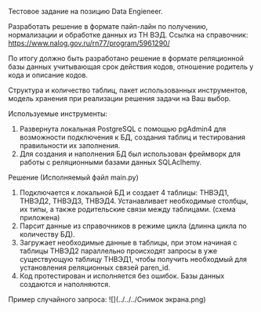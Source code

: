 Тестовое задание на позицию Data Engieneer.

Разработать решение в формате пайп-лайн по получению, нормализации и обработке данных из ТН ВЭД. 
Ссылка на справочник: https://www.nalog.gov.ru/rn77/program/5961290/  

По итогу должно быть разработано решение в формате реляционной базы данных учитывающая срок действия кодов, отношение родитель у кода и описание кодов.

Структура и количество таблиц, пакет использованных инструментов, модель хранения при реализации решения задачи на Ваш выбор. 



Используемые инструменты:

1. Развернута локальная PostgreSQL с помощью pgAdmin4 для возможности подключения к БД, создания таблиц и тестирования правильности их заполнения.
2. Для создания и наполнения БД был использован фреймворк для работы с реляционными базами данных SQLAclhemy.

Решение (Исполняемый файл main.py)
1. Подключается к локальной БД и создает 4 таблицы: ТНВЭД1, ТНВЭД2, ТНВЭД3, ТНВЭД4. Устанавливает необходимые столбцы, их типы, а также родительские связи между таблицами. (схема приложена)
2. Парсит данные из справочников в режиме цикла (длинна цикла по количеству БД).
3. Загружает необходимые данные в таблицы, при этом начиная с таблицы ТНВЭД2 параллельно происходят запросы в уже существующую таблицу ТНВЭД1, чтобы получить необходмый для установления реляционных связей paren_id.
4. Код протестирован и исполняется без ошибок. Базы данных создаются и наполняются.

Пример случайного запроса:
![](../../../Снимок экрана.png)